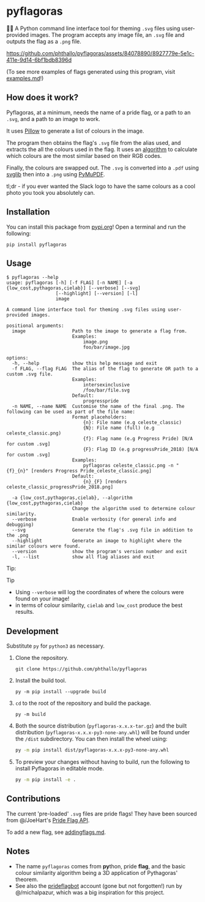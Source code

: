 # pyflagoras
🏳️‍🌈 A Python command line interface tool for theming `.svg` files using user-provided images. The program accepts any image file, an `.svg` file and outputs the flag as a `.png` file.

https://github.com/phthallo/pyflagoras/assets/84078890/8927779e-5e1c-411e-9d14-6bf1bdb8396d

(To see more examples of flags generated using this program, visit [examples.md](/examples.md)!)

## How does it work?
Pyflagoras, at a minimum, needs the name of a pride flag, or a path to an `.svg`, and a path to an image to work.

It uses [Pillow](https://pillow.readthedocs.io/en/stable/) to generate a list of colours in the image.

The program then obtains the flag's `.svg` file from the alias used, and extracts the all the colours used in the flag. It uses an [algorithm](https://github.com/phthallo/pyflagoras/blob/main/src/pyflagoras/similarity_algorithms.py#L2) to calculate which colours are the most similar based on their RGB codes. 

Finally, the colours are swapped out. The `.svg` is converted into a `.pdf` using [svglib](https://github.com/deeplook/svglib) then into a `.png` using [PyMuPDF](https://github.com/pymupdf/PyMuPDF).

tl;dr - if you ever wanted the Slack logo to have the same colours as a cool photo you took you absolutely can. 

## Installation 
You can install this package from [pypi.org](https://pypi.org)! Open a terminal and run the following:
```
pip install pyflagoras
```

## Usage
```
$ pyflagoras --help
usage: pyflagoras [-h] [-f FLAG] [-n NAME] [-a {low_cost,pythagoras,cielab}] [--verbose] [--svg]
                  [--highlight] [--version] [-l]
                  image

A command line interface tool for theming .svg files using user-provided images.

positional arguments:
  image                 Path to the image to generate a flag from.
                        Examples:
                            image.png
                            foo/bar/image.jpg

options:
  -h, --help            show this help message and exit
  -f FLAG, --flag FLAG  The alias of the flag to generate OR path to a custom .svg file.
                        Examples:
                            intersexinclusive
                            /foo/bar/file.svg
                        Default:
                            progresspride
  -n NAME, --name NAME  Customise the name of the final .png. The following can be used as part of the file name:
                        Format placeholders:
                            {n}: File name (e.g celeste_classic)
                            {N}: File name (full) (e.g celeste_classic.png)
                            {f}: Flag name (e.g Progress Pride) [N/A for custom .svg]
                            {F}: Flag ID (e.g progressPride_2018) [N/A for custom .svg]
                        Examples:
                            pyflagoras celeste_classic.png -n "{f}_{n}" [renders Progress Pride_celeste_classic.png]
                        Default:
                            {n}_{F} [renders celeste_classic_progressPride_2018.png]

  -a {low_cost,pythagoras,cielab}, --algorithm {low_cost,pythagoras,cielab}
                        Change the algorithm used to determine colour similarity.
  --verbose             Enable verbosity (for general info and debugging)
  --svg                 Generate the flag's .svg file in addition to the .png
  --highlight           Generate an image to highlight where the similar colours were found.
  --version             show the program's version number and exit
  -l, --list            show all flag aliases and exit

  ```

Tip: 
> [!TIP]
> - Using `--verbose` will log the coordinates of where the colours were found on your image!
> - in terms of colour similarity, `cielab` and `low_cost` produce the best results. 

## Development
Substitute `py` for `python3` as necessary.
1. Clone the repository.
    ```
    git clone https://github.com/phthallo/pyflagoras
    ```
2. Install the build tool.
    ```
    py -m pip install --upgrade build
    ```
3. `cd` to the root of the repository and build the package.
    ```
    py -m build
    ```
4. Both the source distribution (`pyflagoras-x.x.x-tar.gz`) and the built distribution (`pyflagoras-x.x.x-py3-none-any.whl`) will be found under the `/dist` subdirectory. You can then install the wheel using:
    ```bash
    py -m pip install dist/pyflagoras-x.x.x-py3-none-any.whl
    ```
5. To preview your changes without having to build, run the following to install Pyflagoras in editable mode.
    ```bash 
    py -m pip install -e .
    ```

## Contributions 
The current 'pre-loaded' `.svg` files are pride flags! They have been sourced from @/JoeHart's [Pride Flag API](https://github.com/JoeHart/pride-flag-api). 

To add a new flag, see [addingflags.md](/addingflags.md).


## Notes
- The name `pyflagoras` comes from **py**thon, pride **flag**, and the basic colour similarity algorithm being a 3D application of Pythagoras' theorem. 
- See also the [prideflagbot](https://twitter.com/prideflagbot) account (gone but not forgotten!) run by @/michalpazur, which was a big inspiration for this project.

